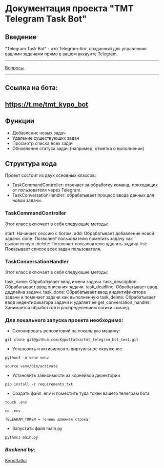 # Документация проекта "TMT Telegram Task Bot"
## Введение
"Telegram Task Bot" - это Telegram-бот, созданный для управления вашими задачами прямо в вашем аккаунте Telegram.

***
[Вопросы](https://github.com/Kypottatka/foodgram-project-react/issues).
***

## Ссылка на бота:
## https://t.me/tmt_kypo_bot


## Функции
- Добавление новых задач
- Удаление существующих задач
- Просмотр списка всех задач
- Обновление статуса задач (например, отметка о выполнении)

## Структура кода
Проект состоит из двух основных классов:

- TaskCommandController: отвечает за обработку команд, приходящих от пользователя через Telegram.
- TaskConversationHandler: обрабатывает процесс ввода данных для новой задачи.

### TaskCommandController
Этот класс включает в себя следующие методы:

start: Начинает сессию с ботом.
add: Обрабатывает добавление новой задачи.
done: Позволяет пользователю пометить задачу как выполненную.
delete: Позволяет пользователю удалить задачу.
list: Показывает список всех задач пользователя.

### TaskConversationHandler
Этот класс включает в себя следующие методы:

task_name: Обрабатывает ввод имени задачи.
task_description: Обрабатывает ввод описания задачи.
task_deadline: Обрабатывает ввод дедлайна задачи.
task_done: Обрабатывает ввод индентификатора задачи и помечает задачи как выполненную
task_delete: Обрабатывает ввод индентификатора задачи и удаляет ее
get_conversation_handler: Занимается обработкой и распределением логики команд

### Для локального запуска проекта необходимо:

- Склонировать репозиторий на локальную машину:
```
git clone git@github.com:Kypottatka/tmt_telegram_bot_test.git
```

- Установить и активировать виртуальное окружение
```
python3 -m venv venv
```
```
source venv/bin/activate
```

- Установить зависимости из корнейвой директории
```
pip install -r requirements.txt
```

- Создать файл .env и поместить туда токен вашего телеграм бота
```
touch .env
```
```
cd .env
```
```
TELEGRAM_TOKEN = 'очень длинная строка'
```

-  Запустить файл main.py
```
python3 main.py
```



### *Backend by:*

[Kypottatka](https://github.com/Kypottatka)